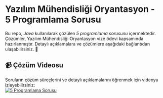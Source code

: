 # Yazılım Mühendisliği Oryantasyon - 5 Programlama Sorusu

Bu repo, *Java* kullanılarak çözülen *5 programlama sorusunu* içermektedir. Çözümler, Yazılım Mühendisliği Oryantasyon vize ödevi kapsamında hazırlanmıştır. Detaylı açıklamalara ve çözümlere aşağıdaki bağlantıdan ulaşabilirsiniz. 🚀  

## 📹 Çözüm Videosu  
Soruların çözüm süreçlerini ve detaylı açıklamalarını öğrenmek için videoyu izleyebilirsiniz:  
[![5 Programlama Sorusu](https://upload.wikimedia.org/wikipedia/commons/thumb/9/90/Logo_of_YouTube_%282013-2015%29.svg/320px-Logo_of_YouTube_%282013-2015%29.svg.png)](https://youtu.be/GpAWMdjH1WI)
